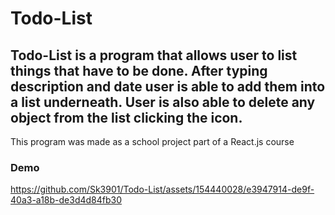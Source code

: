 <h1>Todo-List</h1>

<h2>Todo-List is a program that allows user to list things that have to be done. After typing description and date user is able to add them into a list underneath. User is also able to delete any object from the list clicking the icon.
</h2>

This program was made as a school project part of a React.js course


<h3>Demo</h3>


https://github.com/Sk3901/Todo-List/assets/154440028/e3947914-de9f-40a3-a18b-de3d4d84fb30

